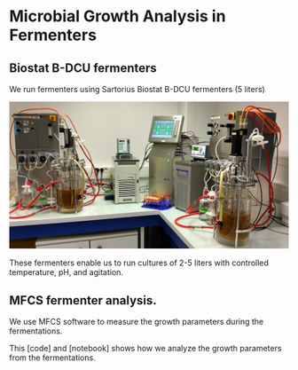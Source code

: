 # Microbial Growth Analysis in Fermenters

## Biostat B-DCU fermenters

We run fermenters using Sartorius Biostat B-DCU fermenters (5 liters)

![](https://github.com/actolonen/Analysis_Lab/blob/main/Growth/Fermenters/biostat_B-DCU.png)

These fermenters enable us to run cultures of 2-5 liters with controlled temperature, pH, and agitation.

## MFCS fermenter analysis.

We use MFCS software to measure the growth parameters during the fermentations. 

This [code] and [notebook] shows how we analyze the growth parameters from the fermentations.
